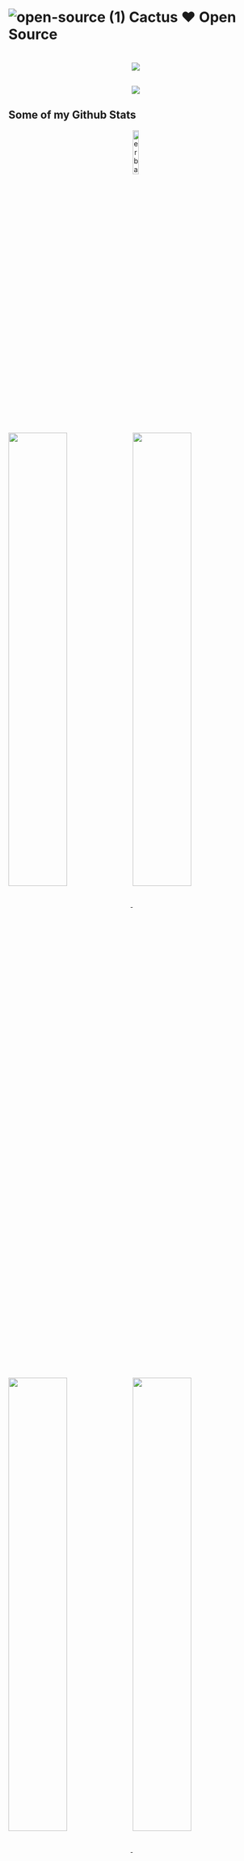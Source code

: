 
# ![open-source (1)](https://user-images.githubusercontent.com/79493862/130308685-60eee7b7-120a-45ae-8a41-35d090ae335c.png)  Cactus ❤️ Open Source
<!--
Keep the internet free & open for everyone
-->
<!--
<img align="right" src="https://visitor-badge.laobi.icu/badge?page_id=erbanku.zumrudu-erbanku">
-->

<h1 align="center">
  <a href="https://git.io/typing-svg">
    <img src="https://readme-typing-svg.herokuapp.com/?color=%23F18900&lines=Hello+There!+👋;This+is+Cactus....;Nice+to+meet+you!&center=true&size=30">
  </a>
</h1>
<!--erbanku in Binary -->
<h2 align="center">
  <a href="https://git.io/typing-svg">
    <img src="https://readme-typing-svg.herokuapp.com/?color=%23F18900&lines=01100101;01110010;01100010;01100001;01101110;01101011;01110101&center=true&size=30">
  </a>
</h2>
<!--
<h1 align="center">
  <a href="mailto:github@erbanku.com">
   <img src="https://img.shields.io/badge/-github@erbanku.com-c14438?style=flat&logo=Gmail&logoColor=white&link=mailto:github@erbanku.com"></a>
  <a href="https://www.github.com/erbanku/">
   <img src="https://img.shields.io/badge/-erbanku-grey?style=flat&logo=github&logoColor=white&link=https://github.com/erbanku/"></a>        
  <a href="https://www.twitter.com/erbanku/">
   <img src="https://img.shields.io/badge/-erbanku-00acee?style=flat&logo=twitter&logoColor=white&link=https://twitter.com/erbanku/"></a>
</h1>           
-->
  
## Some of my Github Stats

<p align=center> <img src=https://komarev.com/ghpvc/?username=erbanku width="15%" alt=erbanku /> </p>

<a href="https://github.com/erbanku">
  <img align="center" src="https://github-readme-stats.vercel.app/api?username=erbanku&show_icons=true&theme=dark" width="48%"/>
</a>
<a href="https://github.com/erbanku">
  <img align="center" src="https://github-readme-stats.vercel.app/api/wakatime?username=@erbanku&theme=dark" width="48%"/>
</a>
<a href="https://github.com/erbanku">
  <img align="center" src="https://github-readme-stats.vercel.app/api/top-langs/?username=erbanku&layout=compact&theme=dark" width="48%"/>
</a>
<a href="https://github.com/erbanku">
  <img align="center" src="https://github-readme-streak-stats.herokuapp.com/?user=erbanku&theme=dark" width="48%" />
</a>

<p align=center>

  <br>
  <img src="https://activity-graph.herokuapp.com/graph?username=erbanku&bg_color=151515&color=ffffff&line=f18900&point=5ac465&area=true&hide_border=true" width="100%"/>
</p>

<p align=center>

  <br>
<img src="https://wakatime.com/share/@erbanku/049bb86f-2d1b-4d3c-98b2-13144dcb134b.svg" width="100%">
</p>

<img src="https://wakatime.com/share/@erbanku/2af47053-98d2-4471-83a2-1099b47afbf3.svg" width="100%">
</p>

![ShareX_2021-10-17_18-33-19_Window](https://user-images.githubusercontent.com/79493862/137623669-49da4009-d958-4169-aa5b-c2e28b4f82ca.png)

<!--
**erbanku/erbanku** is a ✨ _special_ ✨ repository because its `README.md` (this file) appears on your GitHub profile.

Here are some ideas to get you started:

- 🔭 I’m currently working on ...
- 🌱 I’m currently learning ...
- 👯 I’m looking to collaborate on ...
- 🤔 I’m looking for help with ...
- 💬 Ask me about ...
- 📫 How to reach me: ...
- 😄 Pronouns: ...
- ⚡ Fun fact: ...
-->

